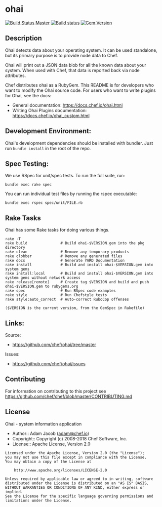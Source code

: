 # ohai

[![Build Status Master](https://travis-ci.org/chef/ohai.svg?branch=14-stable)](https://travis-ci.org/chef/ohai) [![Build status](https://ci.appveyor.com/api/projects/status/vqdbpspi9aphjdad/branch/14-stable?svg=true)](https://ci.appveyor.com/project/chef/ohai/branch/14-stable) [![Gem Version](https://badge.fury.io/rb/ohai.svg)](https://badge.fury.io/rb/ohai)

## Description

Ohai detects data about your operating system. It can be used standalone, but its primary purpose is to provide node data to Chef.

Ohai will print out a JSON data blob for all the known data about your system. When used with Chef, that data is reported back via node attributes.

Chef distributes ohai as a RubyGem. This README is for developers who want to modify the Ohai source code. For users who want to write plugins for Ohai, see the docs:

- General documentation: <https://docs.chef.io/ohai.html>
- Writing Ohai Plugins documentation: <https://docs.chef.io/ohai_custom.html>

## Development Environment:

Ohai's development dependencies should be installed with bundler. Just run `bundle install` in the root of the repo.

## Spec Testing:

We use RSpec for unit/spec tests. To run the full suite, run:

```
bundle exec rake spec
```

You can run individual test files by running the rspec executable:

```
bundle exec rspec spec/unit/FILE.rb
```

## Rake Tasks

Ohai has some Rake tasks for doing various things.

```
rake -T
rake build               # Build ohai-$VERSION.gem into the pkg directory
rake clean               # Remove any temporary products
rake clobber             # Remove any generated files
rake docs                # Generate YARD Documentation
rake install             # Build and install ohai-$VERSION.gem into system gems
rake install:local       # Build and install ohai-$VERSION.gem into system gems without network access
rake release[remote]     # Create tag $VERSION and build and push ohai-$VERSION.gem to rubygems.org
rake spec                # Run RSpec code examples
rake style               # Run Chefstyle tests
rake style:auto_correct  # Auto-correct RuboCop offenses

($VERSION is the current version, from the GemSpec in Rakefile)
```

## Links:

Source:

- <https://github.com/chef/ohai/tree/master>

Issues:

- <https://github.com/chef/ohai/issues>

## Contributing

For information on contributing to this project see <https://github.com/chef/chef/blob/master/CONTRIBUTING.md>

## License

Ohai - system information application

- Author:: Adam Jacob ([adam@chef.io](mailto:adam@chef.io))
- Copyright:: Copyright (c) 2008-2018 Chef Software, Inc.
- License:: Apache License, Version 2.0

```text
Licensed under the Apache License, Version 2.0 (the "License");
you may not use this file except in compliance with the License.
You may obtain a copy of the License at

    http://www.apache.org/licenses/LICENSE-2.0

Unless required by applicable law or agreed to in writing, software
distributed under the License is distributed on an "AS IS" BASIS,
WITHOUT WARRANTIES OR CONDITIONS OF ANY KIND, either express or implied.
See the License for the specific language governing permissions and
limitations under the License.
```
